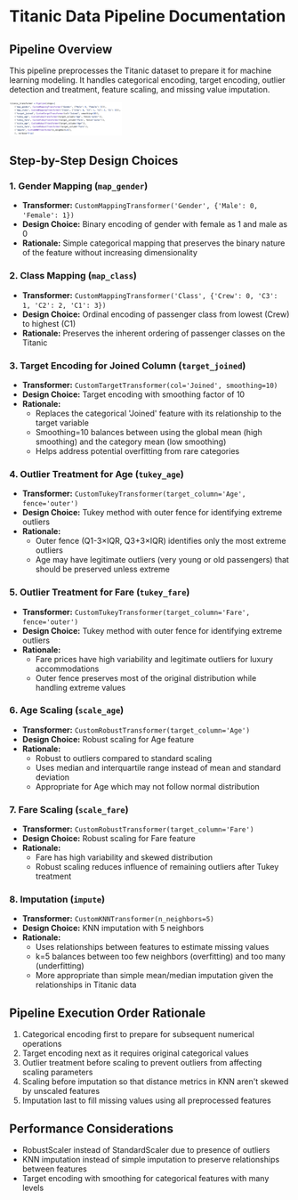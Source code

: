 # Titanic Data Pipeline Documentation

## Pipeline Overview
This pipeline preprocesses the Titanic dataset to prepare it for machine learning modeling. It handles categorical encoding, target encoding, outlier detection and treatment, feature scaling, and missing value imputation.

<img src="https://github.com/fickas/asynch_models/blob/main/transform_pipeline.png?raw=true" width="40%" alt="Pipeline Diagram">

## Step-by-Step Design Choices

### 1. Gender Mapping (`map_gender`)
- **Transformer:** `CustomMappingTransformer('Gender', {'Male': 0, 'Female': 1})`
- **Design Choice:** Binary encoding of gender with female as 1 and male as 0
- **Rationale:** Simple categorical mapping that preserves the binary nature of the feature without increasing dimensionality

### 2. Class Mapping (`map_class`)
- **Transformer:** `CustomMappingTransformer('Class', {'Crew': 0, 'C3': 1, 'C2': 2, 'C1': 3})`
- **Design Choice:** Ordinal encoding of passenger class from lowest (Crew) to highest (C1)
- **Rationale:** Preserves the inherent ordering of passenger classes on the Titanic

### 3. Target Encoding for Joined Column (`target_joined`)
- **Transformer:** `CustomTargetTransformer(col='Joined', smoothing=10)`
- **Design Choice:** Target encoding with smoothing factor of 10
- **Rationale:** 
  - Replaces the categorical 'Joined' feature with its relationship to the target variable
  - Smoothing=10 balances between using the global mean (high smoothing) and the category mean (low smoothing)
  - Helps address potential overfitting from rare categories

### 4. Outlier Treatment for Age (`tukey_age`)
- **Transformer:** `CustomTukeyTransformer(target_column='Age', fence='outer')`
- **Design Choice:** Tukey method with outer fence for identifying extreme outliers
- **Rationale:** 
  - Outer fence (Q1-3×IQR, Q3+3×IQR) identifies only the most extreme outliers
  - Age may have legitimate outliers (very young or old passengers) that should be preserved unless extreme

### 5. Outlier Treatment for Fare (`tukey_fare`)
- **Transformer:** `CustomTukeyTransformer(target_column='Fare', fence='outer')`
- **Design Choice:** Tukey method with outer fence for identifying extreme outliers
- **Rationale:**
  - Fare prices have high variability and legitimate outliers for luxury accommodations
  - Outer fence preserves most of the original distribution while handling extreme values

### 6. Age Scaling (`scale_age`)
- **Transformer:** `CustomRobustTransformer(target_column='Age')`
- **Design Choice:** Robust scaling for Age feature
- **Rationale:**
  - Robust to outliers compared to standard scaling
  - Uses median and interquartile range instead of mean and standard deviation
  - Appropriate for Age which may not follow normal distribution

### 7. Fare Scaling (`scale_fare`)
- **Transformer:** `CustomRobustTransformer(target_column='Fare')`
- **Design Choice:** Robust scaling for Fare feature
- **Rationale:**
  - Fare has high variability and skewed distribution
  - Robust scaling reduces influence of remaining outliers after Tukey treatment

### 8. Imputation (`impute`)
- **Transformer:** `CustomKNNTransformer(n_neighbors=5)`
- **Design Choice:** KNN imputation with 5 neighbors
- **Rationale:**
  - Uses relationships between features to estimate missing values
  - k=5 balances between too few neighbors (overfitting) and too many (underfitting)
  - More appropriate than simple mean/median imputation given the relationships in Titanic data

## Pipeline Execution Order Rationale
1. Categorical encoding first to prepare for subsequent numerical operations
2. Target encoding next as it requires original categorical values
3. Outlier treatment before scaling to prevent outliers from affecting scaling parameters
4. Scaling before imputation so that distance metrics in KNN aren't skewed by unscaled features
5. Imputation last to fill missing values using all preprocessed features

## Performance Considerations
- RobustScaler instead of StandardScaler due to presence of outliers
- KNN imputation instead of simple imputation to preserve relationships between features
- Target encoding with smoothing for categorical features with many levels
